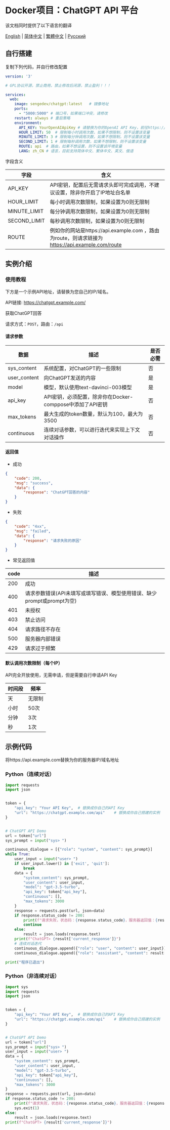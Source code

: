 # Docker项目：ChatGPT API 平台

该文档同时提供了以下语言的翻译

[English](README.md) | [简体中文](README-zh_CN.md) | [繁體中文](README-zh_TW.md) | [Русский](README-ru_RU.md)

## 自行搭建

复制下列代码，并自行修改配置

```yaml
version: '3'

# GPL协议开源，禁止商用，禁止修改后闭源，禁止盈利！！！

services:
  web:
    image: sengedev/chatgpt:latest   # 镜像地址
    ports:
      - "5000:5000" # 端口号，如果端口冲突，请修改
    restart: always # 重启策略
    environment:
      API_KEY: YourOpenAIApiKey # 请替换为你的OpenAI API Key，前往https://platform.openai.com/account/api-keys获取
      HOUR_LIMIT: 50  # 限制每小时调用次数，如果不想限制，则不设置该变量
      MINUTE_LIMIT: 3 # 限制每分钟调用次数，如果不想限制，则不设置该变量
      SECOND_LIMIT: 1 # 限制每秒调用次数，如果不想限制，则不设置该变量
      ROUTE: api  # 路由，如果不想设置，则不设置该环境变量
      LANG: zh_CN # 语言，目前支持简体中文、繁体中文、英文、俄语
```

字段含义

| 字段         | 含义                                                         |
| ------------ | ------------------------------------------------------------ |
| API_KEY      | API密钥，配置后无需请求头即可完成调用，不建议设置，除非你开启了IP地址白名单 |
| HOUR_LIMIT   | 每小时调用次数限制，如果设置为0则无限制                      |
| MINUTE_LIMIT | 每分钟调用次数限制，如果设置为0则无限制                      |
| SECOND_LIMIT | 每秒调用次数限制，如果设置为0则无限制                        |
| ROUTE        | 例如你的网站是https://api.example.com ，路由为route，则请求链接为 https://api.example.com/route |

## 实例介绍

### 使用教程

下方是一个示例API地址，请替换为您自己的IP/域名。

API链接: https://chatgpt.example.com/

获取ChatGPT回答

请求方式：`POST`，路由：`/api`

#### 请求参数

| 数据           | 描述                                      | 是否必需 |
|--------------|-----------------------------------------|------|
| sys_content  | 系统配置，对ChatGPT的一些限制                      | 否    |
| user_content | 向ChatGPT发送的内容                           | 是    |
| model        | 模型，默认使用text-davinci-003模型               | 是    |
| api_key      | API密钥，必须配置，除非你在Docker-comppose中添加了API密钥 | 否    |
| max_tokens   | 最大生成的token数量，默认为100，最大为3500             | 否    |
| continuous   | 连续对话参数，可以进行迭代来实现上下文对话操作            | 否    |

#### 返回值

- 成功

```json
{
    "code": 200,
    "msg": "success",
    "data": {
        "response": "ChatGPT回答的内容"
    }
}
```

- 失败

```json
{
    "code": "4xx",
    "msg": "failed",
    "data": {
        "response": "请求失败的原因"
    }
}
```

- 常见返回值

| code | 描述                                           |
|------|----------------------------------------------|
| 200  | 成功                                           |
| 400  | 请求参数错误(API未填写或填写错误、模型使用错误、缺少prompt或prompt为空) |
| 401  | 未授权                                          |
| 403  | 禁止访问                                         |
| 404  | 请求路径不存在                                      |
| 500  | 服务器内部错误                                      |
| 429  | 请求过于频繁                                       |

#### 默认调用次数限制（每个IP）

API完全开放使用，无需申请，但是需要自行申请API Key

| 时间段 | 频率  |
|-----|-----|
| 天   | 无限制 |
| 小时  | 50次 |
| 分钟  | 3次  |
| 秒   | 1次  |

## 示例代码

将https://api.example.com替换为你的服务器IP/域名地址

### Python（连续对话）

```python
import requests
import json


token = {
    "api_key": "Your API Key",  # 替换成你自己的API Key
    "url": "https://chatgpt.example.com/api"    # 替换成你自己搭建的实例
}


# ChatGPT API Demo
url = token["url"]
sys_prompt = input("sys> ")

continuous_dialogue = [{"role": "system", "content": sys_prompt}]
while True:
    user_input = input("user> ")
    if user_input.lower() in ['exit', 'quit']:
        break
    data = {
        "system_content": sys_prompt,
        "user_content": user_input,
        "model": "gpt-3.5-turbo",
        "api_key": token["api_key"],
        "continuous": [],
        "max_tokens": 3000
    }
    response = requests.post(url, json=data)
    if response.status_code != 200:
        print(f"请求失败，状态码：{response.status_code}，服务器返回值：{response.text}")
        continue
    else:
        result = json.loads(response.text)
    print(f"ChatGPT> {result['current_response']}")
    # 连续对话迭代
    continuous_dialogue.append({"role": "user", "content": user_input})
    continuous_dialogue.append({"role": "assistant", "content": result['current_response']})

print("程序已退出")
```

### Python（非连续对话）

```python
import sys
import requests
import json


token = {
    "api_key": "Your API Key",  # 替换成你自己的API Key
    "url": "https://chatgpt.example.com/api"    # 替换成你自己搭建的实例
}


# ChatGPT API Demo
url = token["url"]
sys_prompt = input("sys> ")
user_input = input("user> ")
data = {
    "system_content": sys_prompt,
    "user_content": user_input,
    "model": "gpt-3.5-turbo",
    "api_key": token["api_key"],
    "continuous": [],
    "max_tokens": 3000
}
response = requests.post(url, json=data)
if response.status_code != 200:
    print(f"请求失败，状态码：{response.status_code}，服务器返回值：{response.text}")
    sys.exit(1)
else:
    result = json.loads(response.text)
print(f"ChatGPT> {result['current_response']}")
```

